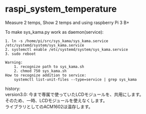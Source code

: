 # raspi_system_temperature
Measure 2 temps, Show 2 temps and using raspberry Pi 3 B+

To make sys_kama.py work as daemon(service):  
  
	1. ln -s /home/pi/src/sys_kama/sys_kama.service /etc/systemd/system/sys_kama.service  
	2. systemctl enable /etc/systemd/system/sys_kama.service  
	3. sudo reboot  
  
	Warning:  
		1. recognize path to sys_kama.sh  
		2. chmod 750 sys_kama.sh  
	How to recognize addition to service:  
		systemctl list-unit-files --type=service | grep sys_kama  
  
  history:  
  	version3.0:	今まで専属で使っていたLCDモジュールを、共用にします。  
			そのため、一時、LCDモジュールを使えなくします。  
			ライブラリとしてのACM1602は温存します。  


